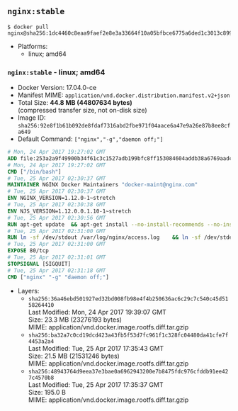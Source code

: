 ## `nginx:stable`

```console
$ docker pull nginx@sha256:1dc4460c8eaa9faef2e8e3a33664f10a05bfbce6775a6ded1c3013c89911d9f3
```

-	Platforms:
	-	linux; amd64

### `nginx:stable` - linux; amd64

-	Docker Version: 17.04.0-ce
-	Manifest MIME: `application/vnd.docker.distribution.manifest.v2+json`
-	Total Size: **44.8 MB (44807634 bytes)**  
	(compressed transfer size, not on-disk size)
-	Image ID: `sha256:92e8f1b61b092de8fdaf7316abd2fbe971f04aace6a47e9a26e87b8ee8cfa649`
-	Default Command: `["nginx","-g","daemon off;"]`

```dockerfile
# Mon, 24 Apr 2017 19:27:02 GMT
ADD file:253a2a9f49900b34f61c3c1527adb199bfc8ff153084604addb38a6769aadce7 in / 
# Mon, 24 Apr 2017 19:27:02 GMT
CMD ["/bin/bash"]
# Tue, 25 Apr 2017 02:30:37 GMT
MAINTAINER NGINX Docker Maintainers "docker-maint@nginx.com"
# Tue, 25 Apr 2017 02:30:37 GMT
ENV NGINX_VERSION=1.12.0-1~stretch
# Tue, 25 Apr 2017 02:30:38 GMT
ENV NJS_VERSION=1.12.0.0.1.10-1~stretch
# Tue, 25 Apr 2017 02:30:56 GMT
RUN apt-get update 	&& apt-get install --no-install-recommends --no-install-suggests -y gnupg1 	&& 	NGINX_GPGKEY=573BFD6B3D8FBC641079A6ABABF5BD827BD9BF62; 	found=''; 	for server in 		ha.pool.sks-keyservers.net 		hkp://keyserver.ubuntu.com:80 		hkp://p80.pool.sks-keyservers.net:80 		pgp.mit.edu 	; do 		echo "Fetching GPG key $NGINX_GPGKEY from $server"; 		apt-key adv --keyserver "$server" --keyserver-options timeout=10 --recv-keys "$NGINX_GPGKEY" && found=yes && break; 	done; 	test -z "$found" && echo >&2 "error: failed to fetch GPG key $NGINX_GPGKEY" && exit 1; 	apt-get remove --purge -y gnupg1 && apt-get -y --purge autoremove && rm -rf /var/lib/apt/lists/* 	&& echo "deb http://nginx.org/packages/debian/ stretch nginx" >> /etc/apt/sources.list 	&& apt-get update 	&& apt-get install --no-install-recommends --no-install-suggests -y 						nginx=${NGINX_VERSION} 						nginx-module-xslt=${NGINX_VERSION} 						nginx-module-geoip=${NGINX_VERSION} 						nginx-module-image-filter=${NGINX_VERSION} 						nginx-module-njs=${NJS_VERSION} 						gettext-base 	&& rm -rf /var/lib/apt/lists/*
# Tue, 25 Apr 2017 02:31:00 GMT
RUN ln -sf /dev/stdout /var/log/nginx/access.log 	&& ln -sf /dev/stderr /var/log/nginx/error.log
# Tue, 25 Apr 2017 02:31:00 GMT
EXPOSE 80/tcp
# Tue, 25 Apr 2017 02:31:01 GMT
STOPSIGNAL [SIGQUIT]
# Tue, 25 Apr 2017 02:31:18 GMT
CMD ["nginx" "-g" "daemon off;"]
```

-	Layers:
	-	`sha256:36a46ebd501927ed32bd008fb98e4f4b250636ac6c29c7c540c45d5158264410`  
		Last Modified: Mon, 24 Apr 2017 19:39:07 GMT  
		Size: 23.3 MB (23276193 bytes)  
		MIME: application/vnd.docker.image.rootfs.diff.tar.gzip
	-	`sha256:ba32a7c0cd19dcd423a43fb5f53d7fc961f1c328fc04480da41cfe7f4453a2a4`  
		Last Modified: Tue, 25 Apr 2017 17:35:43 GMT  
		Size: 21.5 MB (21531246 bytes)  
		MIME: application/vnd.docker.image.rootfs.diff.tar.gzip
	-	`sha256:48943764d9eea37e3bae0a6962943200e7b8475fdc976cfddb91ee427c4570b8`  
		Last Modified: Tue, 25 Apr 2017 17:35:37 GMT  
		Size: 195.0 B  
		MIME: application/vnd.docker.image.rootfs.diff.tar.gzip
